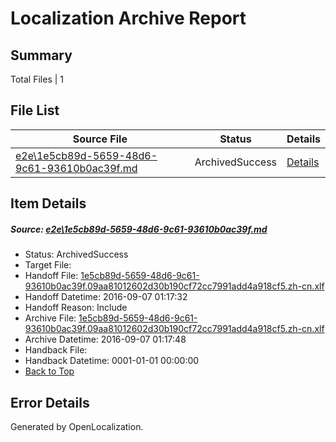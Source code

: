 # <a name='report-top'></a> Localization Archive Report

## Summary
 Total Files | 1

## File List
 Source File | Status | Details 
 ----------- | ------ | ------- 
 [e2e\1e5cb89d-5659-48d6-9c61-93610b0ac39f.md](https://github.com/OpenLocalizationTestOrg/ol-test0/blob/8625efa7ab2e2eeb4bd64c1f5cdb3813ad9c8e52/e2e/1e5cb89d-5659-48d6-9c61-93610b0ac39f.md) | ArchivedSuccess | [Details](#08c6c89a2ccd4ab104971fb612a0c1b946d2b7521)

## Item Details
##### <a name='08c6c89a2ccd4ab104971fb612a0c1b946d2b7521'></a> Source: [e2e\1e5cb89d-5659-48d6-9c61-93610b0ac39f.md](https://github.com/OpenLocalizationTestOrg/ol-test0/blob/8625efa7ab2e2eeb4bd64c1f5cdb3813ad9c8e52/e2e/1e5cb89d-5659-48d6-9c61-93610b0ac39f.md)
* Status: ArchivedSuccess
* Target File: 
* Handoff File: [1e5cb89d-5659-48d6-9c61-93610b0ac39f.09aa81012602d30b190cf72cc7991add4a918cf5.zh-cn.xlf](https://github.com/OpenLocalizationTestOrg/ol-test0-handoff/blob/b1b3cf6c852b78a3f7ed2e0b31fa5282f06b7f1c/ol-handoff/OpenLocalizationTestOrg/ol-test0-zhcn/ci/ht/1e5cb89d-5659-48d6-9c61-93610b0ac39f.09aa81012602d30b190cf72cc7991add4a918cf5.zh-cn.xlf)
* Handoff Datetime: 2016-09-07 01:17:32
* Handoff Reason: Include
* Archive File: [1e5cb89d-5659-48d6-9c61-93610b0ac39f.09aa81012602d30b190cf72cc7991add4a918cf5.zh-cn.xlf](https://github.com/OpenLocalizationTestOrg/ol-test0-handoff/blob/57c491c8f4b2ccc113095814fc2e4ca29cfc56ff/ol-archive/OpenLocalizationTestOrg/ol-test0-zhcn/ci/ht/1e5cb89d-5659-48d6-9c61-93610b0ac39f.09aa81012602d30b190cf72cc7991add4a918cf5.zh-cn.xlf)
* Archive Datetime: 2016-09-07 01:17:48
* Handback File: 
* Handback Datetime: 0001-01-01 00:00:00
* [Back to Top](#report-top)


## Error Details

Generated by OpenLocalization.
